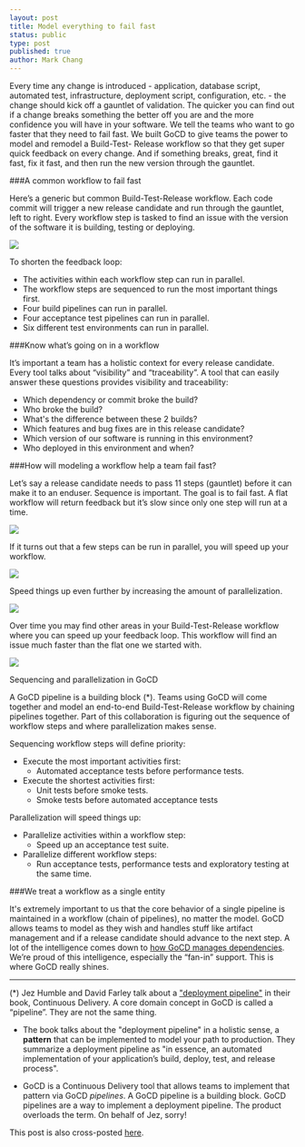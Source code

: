 ```yaml
---
layout: post
title: Model everything to fail fast
status: public
type: post
published: true
author: Mark Chang
---
```



Every time any change is introduced - application, database script, automated test, infrastructure, deployment script, configuration, etc. - the change should kick off a gauntlet of validation. The quicker you can find out if a change breaks something the better off you are and the more confidence you will have in your software. We tell the teams who want to go faster that they need to fail fast. We built GoCD to give teams the power to model and remodel a Build-Test- Release workflow so that they get super quick feedback on every change. And if something breaks, great, find it fast, fix it fast, and then run the new version through the gauntlet.


###A common workflow to fail fast

Here’s a generic but common Build-Test-Release workflow. Each code commit will trigger a new release candidate and run through the gauntlet, left to right. Every workflow step is tasked to find an issue with the version of the software it is building, testing or deploying.

![](/images/blog/mark-failfast1.png)

To shorten the feedback loop:

* The activities within each workflow step can run in parallel.
* The workflow steps are sequenced to run the most important things first.
* Four build pipelines can run in parallel.
* Four acceptance test pipelines can run in parallel.
* Six different test environments can run in parallel.


###Know what’s going on in a workflow


It’s important a team has a holistic context for every release candidate. Every tool talks about “visibility” and “traceability”. A tool that can easily answer these questions provides visibility and traceability:

* Which dependency or commit broke the build?
* Who broke the build?
* What's the difference between these 2 builds?
* Which features and bug fixes are in this release candidate?
* Which version of our software is running in this environment?
* Who deployed in this environment and when?


###How will modeling a workflow help a team fail fast?

Let’s say a release candidate needs to pass 11 steps (gauntlet) before it can make it to an enduser. Sequence is important. The goal is to fail fast. A flat workflow will return feedback but it’s slow since only one step will run at a time.

![](/images/blog/mark-failfast2.png)

If it turns out that a few steps can be run in parallel, you will speed up your workflow.

![](/images/blog/mark-failfast3.png)

Speed things up even further by increasing the amount of parallelization.

![](/images/blog/mark-failfast4.png)

Over time you may find other areas in your Build-Test-Release workflow where you can speed up your feedback loop. This workflow will find an issue much faster than the flat one we started with.

![](/images/blog/mark-failfast5.png)


Sequencing and parallelization in GoCD

A GoCD pipeline is a building block (*). Teams using GoCD will come together and model an end-to-end Build-Test-Release workflow by chaining pipelines together. Part of this collaboration is figuring out the sequence of workflow steps and where parallelization makes sense.

Sequencing workflow steps will define priority:

* Execute the most important activities first:
   * Automated acceptance tests before performance tests.
* Execute the shortest activities first:
   * Unit tests before smoke tests.
   * Smoke tests before automated acceptance tests

Parallelization will speed things up:

* Parallelize activities within a workflow step:
   * Speed up an acceptance test suite.
* Parallelize different workflow steps:
   * Run acceptance tests, performance tests and exploratory testing at the same time.



###We treat a workflow as a single entity

It's extremely important to us that the core behavior of a single pipeline is maintained in a workflow (chain of pipelines), no matter the model. GoCD allows teams to model as they wish and handles stuff like artifact management and if a release candidate should advance to the next step. A lot of the intelligence comes down to [how GoCD manages dependencies](http://support.thoughtworks.com/entries/22229668-GoCD-s-Dependency-Management). We’re proud of this intelligence, especially the “fan-in” support. This is where GoCD really shines.


----------
(*) Jez Humble and David Farley talk about a ["deployment pipeline"](http://www.informit.com/articles/article.aspx?p=1621865) in their book, Continuous Delivery. A core domain concept in GoCD is called a “pipeline”. They are not the same thing.

* The book talks about the "deployment pipeline" in a holistic sense, a **pattern** that can be implemented to model your path to production. They summarize a deployment pipeline as "in essence, an automated implementation of your application’s build, deploy, test, and release process".

* GoCD is a Continuous Delivery tool that allows teams to implement that pattern via GoCD *pipelines*. A GoCD pipeline is a building block. GoCD pipelines are a way to implement a deployment pipeline. The product overloads the term. On behalf of Jez, sorry!



<div class="highlight">This post is also cross-posted <a href="http://www.thoughtworks.com/insights/blog/model-everything-fail-fast">here</a>.</div>

